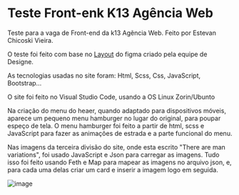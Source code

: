 # Teste Front-enk K13 Agência Web
Teste para a vaga de Front-end da k13 Agẽncia Web. Feito por Estevan Chicoski Vieira. 

O teste foi feito com base no [Layout](https://www.figma.com/design/sQ7N64xtuPpHuRi787PJFb/teste-frontend-k13?node-id=0-1&t=TNctQOQUGhYxwVcS-0) do figma criado pela equipe de Designe.

As tecnologias usadas no site foram: Html, Scss, Css, JavaScript, Bootstrap... 

O site foi feito no Visual Studio Code, usando a OS Linux Zorin/Ubunto


Na criação do menu do heaer, quando adaptado para dispositivos móveis, aparece um pequeno menu hamburger no lugar do original, para poupar espeço de tela. O menu hamburger foi feito a partir de html, scss e JavaScript para fazer as animações de estrada e a parte funcional do menu.

Nas imagens da terceira divisão do site, onde esta escrito "There are man variations", foi usado JavaScript e Json para carregar as imagens. Tudo isso foi feito usando Feth e Map para mapear as imagens no arquivo json, e, para cada uma delas criar um card e inserir a imagem logo em seguida.

![image](https://github.com/EstevanChicoskiVieira/TesteFrontK13/assets/121241412/2c7b432e-c82d-4cbf-a3c5-bbe013acfc68)
